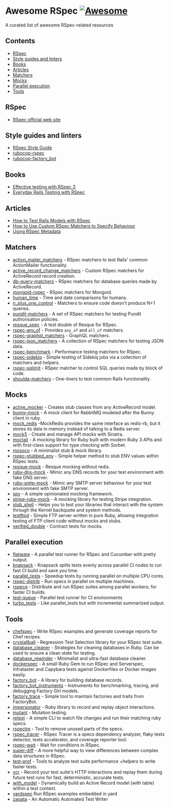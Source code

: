 # Awesome RSpec [![Awesome](https://awesome.re/badge.svg)](https://awesome.re)

A curated list of awesome RSpec-related resources

## Contents
- [RSpec](#rspec)
- [Style guides and linters](#style-guides-and-linters)
- [Books](#books)
- [Articles](#articles)
- [Matchers](#matchers)
- [Mocks](#mocks)
- [Parallel execution](#parallel-execution)
- [Tools](#tools)

## RSpec
- [RSpec official web site](https://rspec.info)

## Style guides and linters
- [RSpec Style Guide](https://rspec.rubystyle.guide)
- [rubocop-rspec](https://github.com/rubocop/rubocop-rspec)
- [rubocop-factory_bot](https://github.com/rubocop/rubocop-factory_bot)

## Books
- [Effective testing with RSpec 3](https://pragprog.com/titles/rspec3/effective-testing-with-rspec-3/)
- [Everyday Rails Testing with RSpec](https://leanpub.com/everydayrailsrspec)

## Articles
- [How to Test Rails Models with RSpec](https://semaphoreci.com/community/tutorials/how-to-test-rails-models-with-rspec)
- [How to Use Custom RSpec Matchers to Specify Behaviour](https://semaphoreci.com/community/tutorials/how-to-use-custom-rspec-matchers-to-specify-behaviour)
- [Using RSpec Metadata](https://semaphoreci.com/community/tutorials/using-rspec-metadata)

## Matchers
- [action_mailer_matchers](https://github.com/contently/action_mailer_matchers) - RSpec matchers to test Rails' common ActionMailer functionality.
- [active_record_change_matchers](https://github.com/Darhazer/active_record_change_matchers) - Custom RSpec matchers for ActiveRecord record creation.
- [db-query-matchers](https://github.com/sds/db-query-matchers) - RSpec matchers for database queries made by ActiveRecord.
- [mongoid-rspec](https://github.com/mongoid/mongoid-rspec) - RSpec matchers for Mongoid.
- [human_time](https://github.com/allenan/human_time) - Time and date comparisons for humans.
- [n_plus_one_control](https://github.com/palkan/n_plus_one_control) - Matchers to ensure code doesn't produce N+1 queries.
- [pundit-matchers](https://github.com/pundit-community/pundit-matchers) - A set of RSpec matchers for testing Pundit authorisation policies.
- [resque_spec](https://github.com/leshill/resque_spec) - A test double of Resque for RSpec.
- [rspec-any_of](https://github.com/toptal/rspec-any_of) - Provides `any_of` and `all_of` matchers.
- [rspec-graphql_matchers](https://github.com/khamusa/rspec-graphql_matchers) - GraphQL matchers.
- [rspec-json_matchers](https://github.com/PikachuEXE/rspec-json_matchers) - A collection of RSpec matchers for testing JSON data.
- [rspec-benchmark](https://github.com/piotrmurach/rspec-benchmark) - Performance testing matchers for RSpec.
- [rspec-sidekiq](https://github.com/wspurgin/rspec-sidekiq) - Simple testing of Sidekiq jobs via a collection of matchers and helpers.
- [rspec-sqlimit](https://github.com/nepalez/rspec-sqlimit) - RSpec matcher to control SQL queries made by block of code.
- [shoulda-matchers](https://github.com/thoughtbot/shoulda-matchers) - One-liners to test common Rails functionality.

## Mocks
- [active_mocker](https://github.com/zeisler/active_mocker) - Creates stub classes from any ActiveRecord model.
- [bunny-mock](https://github.com/arempe93/bunny-mock) - A mock client for RabbitMQ modeled after the Bunny client in ruby.
- [mock_redis](https://github.com/sds/mock_redis) -MockRedis provides the same interface as redis-rb, but it stores its data in memory instead of talking to a Redis server.
- [mock5](https://github.com/rwz/mock5) - Create and manage API mocks with Sinatra.
- [moctail](https://github.com/testdouble/mocktail) - A mocking library for Ruby built with modern Ruby 3 APIs and with first-class support for type checking with Sorbet.
- [mosoco](https://github.com/frodsan/mocoso) - A minimalist stub & mock library.
- [rspec-stubbed_env](https://github.com/pboling/rspec-stubbed_env/) - Simple helper method to stub ENV values within RSpec tests.
- [resque-mock](https://github.com/danp/resque-mock) - Resque mocking without redis.
- [ruby-dns-mock](https://github.com/mocktools/ruby-dns-mock) - Mimic any DNS records for your test environment with fake DNS server.
- [ruby-smtp-mock](https://github.com/mocktools/ruby-smtp-mock) - Mimic any SMTP server behaviour for your test environment with fake SMTP server.
- [spy](https://github.com/ryanong/spy) - A simple opinionated mocking framework.
- [stripe-ruby-mock](https://github.com/stripe-ruby-mock/stripe-ruby-mock) - A mocking library for testing Stripe integration.
- [stub_shell](https://github.com/stackbuilders/stub_shell/) - Helps you to test your libraries that interact with the system through the Kernel backquote and system methods.
- [testftpd](https://github.com/christian-schulze/testftpd) - Simple FTP server written in pure Ruby, allowing integration testing of FTP client code without mocks and stubs.
- [verified_double](https://github.com/gsmendoza/verified_double) - Contract tests for mocks.

## Parallel execution
- [flatware](https://github.com/briandunn/flatware) - A parallel test runner for RSpec and Cucumber with pretty output.
- [knapsack](https://github.com/KnapsackPro/knapsack) - Knapsack splits tests evenly across parallel CI nodes to run fast CI build and save you time.
- [parallel_tests](https://github.com/grosser/parallel_tests) - Speedup tests by running parallel on multiple CPU cores.
- [rspec-distrib](https://github.com/toptal/test-distrib/tree/main/rspec-distrib) - Run specs in parallel on multiple machines.
- [rspecq](https://github.com/skroutz/rspecq) - Distribute and run RSpec suites among parallel workers; for faster CI builds.
- [test-queue](https://github.com/tmm1/test-queue) - Parallel test runner for CI environments
- [turbo_tests](https://github.com/serpapi/turbo_tests) - Like parallel_tests but with incremental summarized output.

## Tools
- [chefspec](https://github.com/chefspec/chefspec) - Write RSpec examples and generate coverage reports for Chef recipes.
- [crystallball](https://github.com/toptal/crystalball) - Regression Test Selection library for your RSpec test suite.
- [database_cleaner](https://github.com/DatabaseCleaner/database_cleaner) - Strategies for cleaning databases in Ruby. Can be used to ensure a clean state for testing.
- [database_rewinder](https://github.com/amatsuda/database_rewinder) - Minimalist and ultra-fast database cleaner.
- [dockerspec](https://github.com/zuazo/dockerspec) - A small Ruby Gem to run RSpec and Serverspec, Infrataster and Capybara tests against Dockerfiles or Docker images easily.
- [factory_bot](https://github.com/thoughtbot/factory_bot) - A library for building database records.
- [factory_bot_instruments](https://github.com/shiroyasha/factory_bot_instruments) - Instruments for benchmarking, tracing, and debugging Factory Girl models.
- [factory_trace](https://github.com/djezzzl/factory_trace) - Simple tool to maintain factories and traits from FactoryBot.
- [impersonator](https://github.com/jorgemanrubia/impersonator) - Ruby library to record and replay object interactions.
- [mutant](https://github.com/mbj/mutant) - Mutation testing.
- [retest](https://github.com/AlexB52/retest) - A simple CLI to watch file changes and run their matching ruby specs.
- [rspectre](https://github.com/dgollahon/rspectre) - Tool to remove unused parts of the specs.
- [rspec_tracer](https://github.com/avmnu-sng/rspec-tracer) - RSpec Tracer is a specs dependency analyzer, flaky tests detector, tests accelerator, and coverage reporter tool.
- [rspec-wait](https://github.com/laserlemon/rspec-wait) - Wait for conditions in RSpec.
- [super-diff](https://github.com/mcmire/super_diff) - A more helpful way to view differences between complex data structures in RSpec.
- [test-prof](https://github.com/test-prof/test-prof) - Tools to analyze test suite performance +helpers to write faster tests.
- [vcr](https://github.com/vcr/vcr) - Record your test suite's HTTP interactions and replay them during future test runs for fast, deterministic, accurate tests.
- [with_model](https://github.com/Casecommons/with_model) - Dynamically build an Active Record model (with table) within a test context.
- [yardspec](https://github.com/r7kamura/yardspec) Run RSpec examples embedded in yard
- [zapata](https://github.com/Nedomas/zapata) - An Automatic Automated Test Writer
